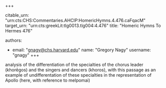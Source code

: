+++


citable_urn: "urn:cts:CHS:Commentaries.AHCIP:HomericHymns.4.476.caFqacM"
target_urn: "urn:cts:greekLit:tlg0013.tlg004:4.476"
title: "Homeric Hymns To Hermes 476"

authors:
- email: "gnagy@chs.harvard.edu"
  name: "Gregory Nagy"
  username: "gnagy"
+++

<p>analysis of the differentiation of the specialties of the chorus leader (khorēgos) and the singers and dancers (khoros), with this passage as an example of undifferentation of these specialties in the representation of Apollo (here, with reference to melpomai)</p>